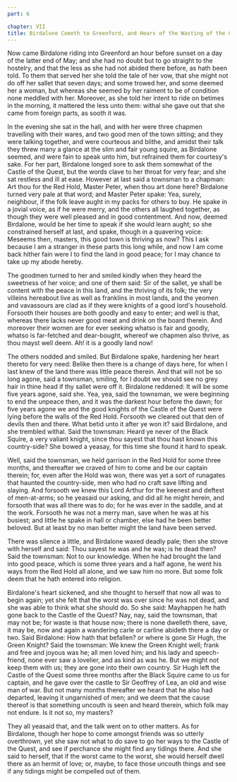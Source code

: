 ```yaml
---
part: 6

chapter: VII
title: Birdalone Cometh to Greenford, and Hears of the Wasting of the Castle of the Quest
---
```


Now came Birdalone riding into Greenford an hour before sunset on a day of the latter end of May; and she had no doubt but to go straight to the hostelry, and that the less as she had not abided there before, as hath been told. To them that served her she told the tale of her vow, that she might not do off her sallet that seven days; and some trowed her, and some deemed her a woman, but whereas she seemed by her raiment to be of condition none meddled with her. Moreover, as she told her intent to ride on betimes in the morning, it mattered the less unto them: withal she gave out that she came from foreign parts, as sooth it was.

In the evening she sat in the hall, and with her were three chapmen travelling with their wares, and two good men of the town sitting; and they were talking together, and were courteous and blithe, and amidst their talk they threw many a glance at the slim and fair young squire, as Birdalone seemed, and were fain to speak unto him, but refrained them for courtesy's sake. For her part, Birdalone longed sore to ask them somewhat of the Castle of the Quest, but the words clave to her throat for very fear; and she sat restless and ill at ease. However at last said a townsman to a chapman: Art thou for the Red Hold, Master Peter, when thou art done here? Birdalone turned very pale at that word; and Master Peter spake: Yea, surely, neighbour, if the folk leave aught in my packs for others to buy. He spake in a jovial voice, as if he were merry, and the others all laughed together, as though they were well pleased and in good contentment. And now, deemed Birdalone, would be her time to speak if she would learn aught; so she constrained herself at last, and spake, though in a quavering voice: Meseems then, masters, this good town is thriving as now? This I ask because I am a stranger in these parts this long while, and now I am come back hither fain were I to find the land in good peace; for I may chance to take up my abode hereby.

The goodmen turned to her and smiled kindly when they heard the sweetness of her voice; and one of them said: Sir of the sallet, ye shall be content with the peace in this land, and the thriving of its folk; the very villeins hereabout live as well as franklins in most lands, and the yeomen and vavassours are clad as if they were knights of a good lord's household. Forsooth their houses are both goodly and easy to enter; and well is that, whereas there lacks never good meat and drink on the board therein. And moreover their women are for ever seeking whatso is fair and goodly, whatso is far-fetched and dear-bought, whereof we chapmen also thrive, as thou mayst well deem. Ah! it is a goodly land now!

The others nodded and smiled. But Birdalone spake, hardening her heart thereto for very need: Belike then there is a change of days here, for when I last knew of the land there was little peace therein. And that will not be so long agone, said a townsman, smiling, for I doubt we should see no grey hair in thine head if thy sallet were off it. Birdalone reddened: It will be some five years agone, said she. Yea, yea, said the townsman, we were beginning to end the unpeace then, and it was the darkest hour before the dawn; for five years agone we and the good knights of the Castle of the Quest were lying before the walls of the Red Hold. Forsooth we cleared out that den of devils then and there. What betid unto it after ye won it? said Birdalone, and she trembled withal. Said the townsman: Heard ye never of the Black Squire, a very valiant knight, since thou sayest that thou hast known this country-side? She bowed a yeasay, for this time she found it hard to speak.

Well, said the townsman, we held garrison in the Red Hold for some three months, and thereafter we craved of him to come and be our captain therein; for, even after the Hold was won, there was yet a sort of runagates that haunted the country-side, men who had no craft save lifting and slaying. And forsooth we knew this Lord Arthur for the keenest and deftest of men-at-arms; so he yeasaid our asking, and did all he might herein, and forsooth that was all there was to do; for he was ever in the saddle, and at the work. Forsooth he was not a merry man, save when he was at his busiest; and little he spake in hall or chamber, else had he been better beloved. But at least by no man better might the land have been served.

There was silence a little, and Birdalone waxed deadly pale; then she strove with herself and said: Thou sayest he was and he was; is he dead then? Said the townsman: Not to our knowledge. When he had brought the land into good peace, which is some three years and a half agone, he went his ways from the Red Hold all alone, and we saw him no more. But some folk deem that he hath entered into religion.

Birdalone's heart sickened, and she thought to herself that now all was to begin again; yet she felt that the worst was over since he was not dead, and she was able to think what she should do. So she said: Mayhappen he hath gone back to the Castle of the Quest? Nay, nay, said the townsman, that may not be; for waste is that house now; there is none dwelleth there, save, it may be, now and again a wandering carle or carline abideth there a day or two. Said Birdalone: How hath that befallen? or where is gone Sir Hugh, the Green Knight? Said the townsman: We knew the Green Knight well; frank and free and joyous was he; all men loved him; and his lady and speech-friend, none ever saw a lovelier, and as kind as was he. But we might not keep them with us; they are gone into their own country. Sir Hugh left the Castle of the Quest some three months after the Black Squire came to us for captain, and he gave over the castle to Sir Geoffrey of Lea, an old and wise man of war. But not many months thereafter we heard that he also had departed, leaving it ungarnished of men; and we deem that the cause thereof is that something uncouth is seen and heard therein, which folk may not endure. Is it not so, my masters?

They all yeasaid that, and the talk went on to other matters. As for Birdalone, though her hope to come amongst friends was so utterly overthrown, yet she saw not what to do save to go her ways to the Castle of the Quest, and see if perchance she might find any tidings there. And she said to herself, that if the worst came to the worst, she would herself dwell there as an hermit of love; or, maybe, to face those uncouth things and see if any tidings might be compelled out of them.
